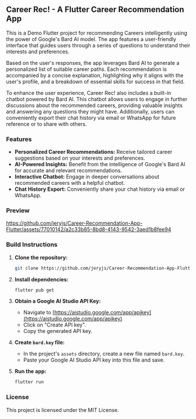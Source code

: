 ## Career Rec! - A Flutter Career Recommendation App

This is a Demo Flutter project for recommending Careers intelligently using the power of Google's Bard AI model. The app features a user-friendly interface that guides users through a series of questions to understand their interests and preferences. 

Based on the user's responses, the app leverages Bard AI to generate a personalized list of suitable career paths.  Each recommendation is accompanied by a concise explanation, highlighting why it aligns with the user's profile, and a breakdown of essential skills for success in that field. 

To enhance the user experience, Career Rec! also includes a built-in chatbot powered by Bard AI. This chatbot allows users to engage in further discussions about the recommended careers, providing valuable insights and answering any questions they might have. Additionally, users can conveniently export their chat history via email or WhatsApp for future reference or to share with others.

### Features

- **Personalized Career Recommendations:**  Receive tailored career suggestions based on your interests and preferences.
- **AI-Powered Insights:** Benefit from the intelligence of Google's Bard AI for accurate and relevant recommendations.
- **Interactive Chatbot:**  Engage in deeper conversations about recommended careers with a helpful chatbot.
- **Chat History Export:** Conveniently share your chat history via email or WhatsApp.

### Preview

https://github.com/jeryjs/Career-Recommendation-App-Flutter/assets/77010142/a2c33b85-8bd8-4143-9542-3aed1b8fee94

### Build Instructions

1. **Clone the repository:**

   ```bash
   git clone https://github.com/jeryjs/Career-Recommendation-App-Flutter.git
   ```

2. **Install dependencies:**

   ```bash
   flutter pub get
   ```

3. **Obtain a Google AI Studio API Key:**

   - Navigate to [https://aistudio.google.com/app/apikey](https://aistudio.google.com/app/apikey)
   - Click on "Create API key".
   - Copy the generated API key.

4. **Create `bard.key` file:**

   - In the project's `assets` directory, create a new file named `bard.key`.
   - Paste your Google AI Studio API key into this file and save.

5. **Run the app:**

   ```bash
   flutter run
   ```

### License

This project is licensed under the MIT License. 
